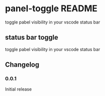 # panel-toggle README

toggle pabel visibility in your vscode status bar

## status bar toggle

toggle pabel visibility in your vscode status bar

## Changelog

### 0.0.1

Initial release
